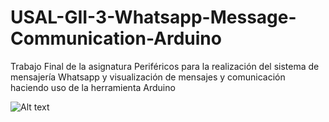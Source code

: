 # USAL-GII-3-Whatsapp-Message-Communication-Arduino
Trabajo Final de la asignatura Periféricos para la realización del sistema de mensajería Whatsapp y visualización de mensajes y comunicación haciendo uso de la herramienta Arduino 

![Alt text](https://github.com/luisblazquezm/usal-gii-3-whatsapp-message-communication-arduino/edit/master/Arduino.png "Optional Title")
